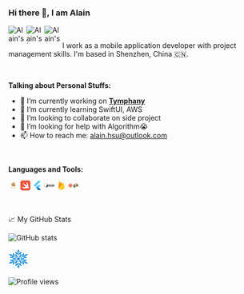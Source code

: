 ### Hi there 👋, I am Alain

<a href="https://github.com/AlainHsu">
  <img align="left" alt="Alain's Github" width="36px" height="36px" src="https://cdn.jsdelivr.net/npm/simple-icons@3.0.1/icons/github.svg" />
</a>
<a href="https://www.linkedin.cn/in/alain-hsu-cn/">
  <img align="left" alt="Alain's | Linkedin" width="36px" height="36px" src="https://cdn.jsdelivr.net/npm/simple-icons@3.0.1/icons/linkedin.svg" />
</a>
<a href="https://www.linkedin.com/in/abhisheknaiidu/">
  <img align="left" alt="Alain's Stack Overflow" width="36px" height="36px" src="https://cdn.jsdelivr.net/npm/simple-icons@3.0.1/icons/stackoverflow.svg" />
</a>

<br />

I work as a mobile application developer with project management skills. I'm based in Shenzhen, China 🇨🇳.

<br />

**Talking about Personal Stuffs:**

- 🔭 I’m currently working on **[Tymphany](https://www.tymphany.com/)**
- 🌱 I’m currently learning SwiftUI, AWS
- 👯 I’m looking to collaborate on side project
- 🤔 I’m looking for help with Algorithm😭
- 📫 How to reach me: alain.hsu@outlook.com

<br />

**Languages and Tools:**

<code><img height="20" src="https://raw.githubusercontent.com/github/explore/80688e429a7d4ef2fca1e82350fe8e3517d3494d/topics/objective-c/objective-c.png"></code>
<code><img height="20" src="https://raw.githubusercontent.com/github/explore/80688e429a7d4ef2fca1e82350fe8e3517d3494d/topics/swift/swift.png"></code>
<code><img height="20" src="https://raw.githubusercontent.com/github/explore/80688e429a7d4ef2fca1e82350fe8e3517d3494d/topics/flutter/flutter.png"></code>
<code><img height="20" src="https://raw.githubusercontent.com/github/explore/80688e429a7d4ef2fca1e82350fe8e3517d3494d/topics/bash/bash.png"></code>
<code><img height="20" src="https://raw.githubusercontent.com/github/explore/80688e429a7d4ef2fca1e82350fe8e3517d3494d/topics/firebase/firebase.png"></code>
<code><img height="20" src="https://raw.githubusercontent.com/github/explore/80688e429a7d4ef2fca1e82350fe8e3517d3494d/topics/git/git.png"></code>

<br />

📈 My GitHub Stats

![GitHub stats](https://github-readme-stats.vercel.app/api?username=AlainHsu&show_icons=true&count_private=true)  

<a href='https://archiveprogram.github.com/'><img src='https://raw.githubusercontent.com/acervenky/animated-github-badges/master/assets/acbadge.gif' width='40' height='40'></a> 

![Profile views](https://gpvc.arturio.dev/AlainHsu)  
